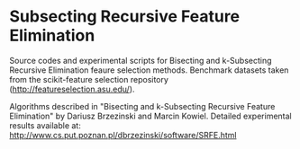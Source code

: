 # Subsecting Recursive Feature Elimination

Source codes and experimental scripts for Bisecting and k-Subsecting
Recursive Elimination feaure selection methods. Benchmark datasets taken from
the scikit-feature selection repository (http://featureselection.asu.edu/).

Algorithms described in "Bisecting and k-Subsecting Recursive Feature 
Elimination" by Dariusz Brzezinski and Marcin Kowiel. Detailed experimental 
results available at: http://www.cs.put.poznan.pl/dbrzezinski/software/SRFE.html


